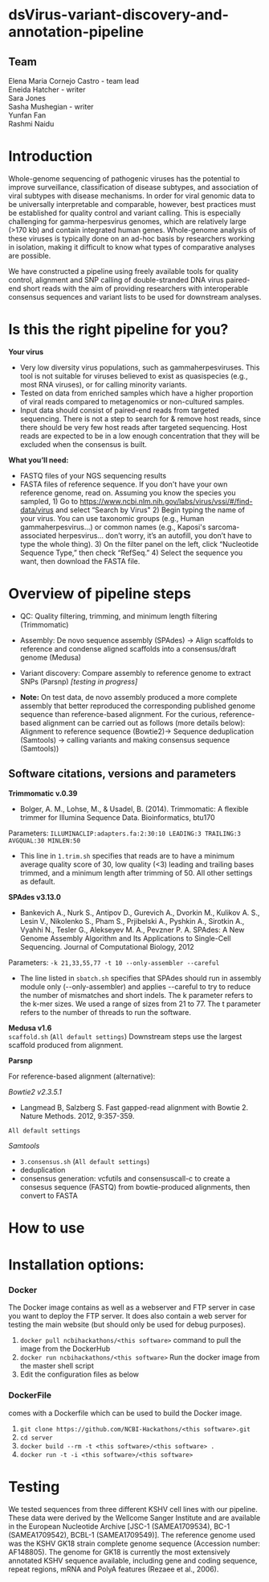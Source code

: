 # dsVirus-variant-discovery-and-annotation-pipeline

## Team

Elena Maria Cornejo Castro - team lead  
Eneida Hatcher - writer  
Sara Jones  
Sasha Mushegian - writer  
Yunfan Fan  
Rashmi Naidu

# Introduction

Whole-genome sequencing of pathogenic viruses has the potential to improve surveillance, classification of disease subtypes, and association of viral subtypes with disease mechanisms. In order for viral genomic data to be universally interpretable and comparable, however, best practices must be established for quality control and variant calling. This is especially challenging for gamma-herpesvirus genomes, which are relatively large (>170 kb) and contain integrated human genes. Whole-genome analysis of these viruses is typically done on an ad-hoc basis by researchers working in isolation, making it difficult to know what types of comparative analyses are possible.

We have constructed a pipeline using freely available tools for quality control, alignment and SNP calling of double-stranded DNA virus paired-end short reads with the aim of providing researchers with interoperable consensus sequences and variant lists to be used for downstream analyses.    

# Is this the right pipeline for you?

**Your virus**
- Very low diversity virus populations, such as gammaherpesviruses. This tool is not suitable for viruses believed to exist as quasispecies (e.g., most RNA viruses), or for calling minority variants.
- Tested on data from enriched samples which have a higher proportion of viral reads compared to metagenomics or non-cultured samples.
- Input data should consist of paired-end reads from targeted sequencing. There is not a step to search for & remove host reads, since there should be very few host reads after targeted sequencing. Host reads are expected to be in a low enough concentration that they will be excluded when the consensus is built.

**What you’ll need:**
- FASTQ files of your NGS sequencing results
- FASTA files of reference sequence. If you don't have your own reference genome, read on. Assuming you know the species you sampled, 1) Go to https://www.ncbi.nlm.nih.gov/labs/virus/vssi/#/find-data/virus and select “Search by Virus" 2) Begin typing the name of your virus. You can use taxonomic groups (e.g., Human gammaherpesvirus...) or common names (e.g., Kaposi's sarcoma-associated herpesvirus... don’t worry, it’s an autofill, you don’t have to type the whole thing). 3) On the filter panel on the left, click “Nucleotide Sequence Type,” then check “RefSeq.” 4) Select the sequence you want, then download the FASTA file.

# Overview of pipeline steps
- QC: Quality filtering, trimming, and minimum length filtering (Trimmomatic)
- Assembly: De novo sequence assembly (SPAdes) -> Align scaffolds to reference and condense aligned scaffolds into a consensus/draft genome (Medusa)
- Variant discovery: Compare assembly to reference genome to extract SNPs (Parsnp) _[testing in progress]_

- **Note:** On test data, de novo assembly produced a more complete assembly that better reproduced the corresponding published genome sequence than reference-based alignment. For the curious, reference-based alignment can be carried out as follows (more details below): Alignment to reference sequence (Bowtie2)-> Sequence deduplication (Samtools) -> calling variants and making consensus sequence (Samtools))

## Software citations, versions and parameters
**Trimmomatic v.0.39** 
- Bolger, A. M., Lohse, M., & Usadel, B. (2014). Trimmomatic: A flexible trimmer for Illumina Sequence Data. Bioinformatics, btu170

Parameters: `ILLUMINACLIP:adapters.fa:2:30:10 LEADING:3 TRAILING:3 AVGQUAL:30 MINLEN:50`
- This line in `1.trim.sh` specifies that reads are to have a minimum average quality score of 30, low quality (<3) leading and trailing bases trimmed, and a minimum length after trimming of 50. All other settings as default. 

**SPAdes v3.13.0**
-  Bankevich A., Nurk S., Antipov D., Gurevich A., Dvorkin M., Kulikov A. S., Lesin V., Nikolenko S., Pham S., Prjibelski A., Pyshkin A., Sirotkin A., Vyahhi N., Tesler G., Alekseyev M. A., Pevzner P. A. SPAdes: A New Genome Assembly Algorithm and Its Applications to Single-Cell Sequencing.    Journal of Computational Biology, 2012

Parameters: `-k 21,33,55,77 -t 10 --only-assembler --careful`
- The line listed in `sbatch.sh` specifies that SPAdes should run in assembly module only (--only-assembler) and applies --careful to try to reduce the number of mismatches and short indels. The k parameter refers to the k-mer sizes. We used a range of sizes from 21 to 77. The t parameter refers to the number of threads to run the software. 

**Medusa v1.6**  
`scaffold.sh` (`All default settings`)
Downstream steps use the largest scaffold produced from alignment.

**Parsnp**


For reference-based alignment (alternative):

_Bowtie2 v2.3.5.1_  
- Langmead B, Salzberg S. Fast gapped-read alignment with Bowtie 2. Nature Methods. 2012, 9:357-359.

`All default settings`  

_Samtools_  
- `3.consensus.sh` (`All default settings`)
- deduplication
- consensus generation: vcfutils and consensuscall-c to create a consesus sequence (FASTQ) from bowtie-produced alignments, then convert to FASTA


# How to use <this software>

# Installation options:

### Docker

The Docker image contains <this software> as well as a webserver and FTP server in case you want to deploy the FTP server. It does also contain a web server for testing the <this software> main website (but should only be used for debug purposes).

1. `docker pull ncbihackathons/<this software>` command to pull the image from the DockerHub
2. `docker run ncbihackathons/<this software>` Run the docker image from the master shell script
3. Edit the configuration files as below

### DockerFile

<this software> comes with a Dockerfile which can be used to build the Docker image.

  1. `git clone https://github.com/NCBI-Hackathons/<this software>.git`
  2. `cd server`
  3. `docker build --rm -t <this software>/<this software> .`
  4. `docker run -t -i <this software>/<this software>`

# Testing

We tested sequences from three different KSHV cell lines with our pipeline. These data were derived by the Wellcome Sanger Institute and are available in the European Nucleotide Archive [JSC-1 (SAMEA1709534), BC-1 (SAMEA1709542), BCBL-1 (SAMEA1709549)]. The reference genome used was the KSHV GK18 strain complete genome sequence (Accession number: AF148805). The genome for GK18 is currently the most extensively annotated KSHV sequence available, including gene and coding sequence, repeat regions, mRNA and PolyA features (Rezaee et al., 2006).



